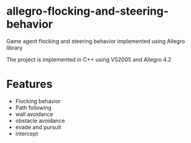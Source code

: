 # allegro-flocking-and-steering-behavior
Game agent flocking and steering behavior implemented using Allegro library

The project is implemented in C++ using VS2005 and Allegro 4.2

# Features

* Flocking behavior
* Path following
* wall avoidance
* obstacle avoidance
* evade and pursuit
* intercept
